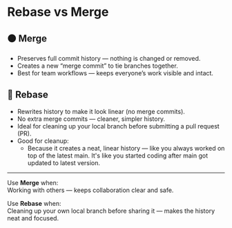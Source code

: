 # Rebase vs Merge

## 🟠 Merge
- Preserves full commit history — nothing is changed or removed.
- Creates a new “merge commit” to tie branches together.
- Best for team workflows — keeps everyone’s work visible and intact.

## 🔵 Rebase
- Rewrites history to make it look linear (no merge commits).
- No extra merge commits — cleaner, simpler history.
- Ideal for cleaning up your local branch before submitting a pull request (PR).
- Good for cleanup:
    - Because it creates a neat, linear history — like you always worked on top of the latest main. It's like you started coding after main got updated to latest version.

---

 Use **Merge** when:  
Working with others — keeps collaboration clear and safe.

 Use **Rebase** when:  
Cleaning up your own local branch before sharing it — makes the history neat and focused.
